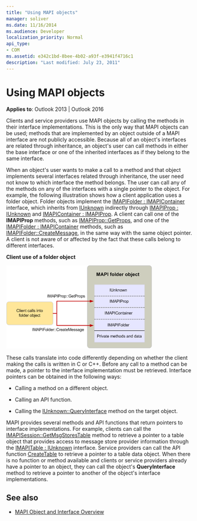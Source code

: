 ```yaml
---
title: "Using MAPI objects"
manager: soliver
ms.date: 11/16/2014
ms.audience: Developer
localization_priority: Normal
api_type:
- COM
ms.assetid: e342c1bd-8bee-4b02-a93f-e3941f4716c1
description: "Last modified: July 23, 2011"
---
```


# Using MAPI objects

**Applies to**: Outlook 2013 | Outlook 2016 
  
Clients and service providers use MAPI objects by calling the methods in their interface implementations. This is the only way that MAPI objects can be used; methods that are implemented by an object outside of a MAPI interface are not publicly accessible. Because all of an object's interfaces are related through inheritance, an object's user can call methods in either the base interface or one of the inherited interfaces as if they belong to the same interface. 
  
When an object's user wants to make a call to a method and that object implements several interfaces related through inheritance, the user need not know to which interface the method belongs. The user can call any of the methods on any of the interfaces with a single pointer to the object. For example, the following illustration shows how a client application uses a folder object. Folder objects implement the [IMAPIFolder : IMAPIContainer](imapifolderimapicontainer.md) interface, which inherits from [IUnknown](http://msdn.microsoft.com/library/33f1d79a-33fc-4ce5-a372-e08bda378332%28Office.15%29.aspx) indirectly through [IMAPIProp : IUnknown](imapipropiunknown.md) and [IMAPIContainer : IMAPIProp](imapicontainerimapiprop.md). A client can call one of the **IMAPIProp** methods, such as [IMAPIProp::GetProps](imapiprop-getprops.md), and one of the [IMAPIFolder : IMAPIContainer](imapifolderimapicontainer.md) methods, such as [IMAPIFolder::CreateMessage](imapifolder-createmessage.md), in the same way with the same object pointer. A client is not aware of or affected by the fact that these calls belong to different interfaces.
  
**Client use of a folder object**
  
![Client use of a folder object](media/amapi_40.gif "Client use of a folder object")
  
These calls translate into code differently depending on whether the client making the calls is written in C or C++. Before any call to a method can be made, a pointer to the interface implementation must be retrieved. Interface pointers can be obtained in the following ways:
  
- Calling a method on a different object.
    
- Calling an API function.
    
- Calling the [IUnknown::QueryInterface](http://msdn.microsoft.com/library/54d5ff80-18db-43f2-b636-f93ac053146d%28Office.15%29.aspx) method on the target object. 
    
MAPI provides several methods and API functions that return pointers to interface implementations. For example, clients can call the [IMAPISession::GetMsgStoresTable](imapisession-getmsgstorestable.md) method to retrieve a pointer to a table object that provides access to message store provider information through the [IMAPITable : IUnknown](imapitableiunknown.md) interface. Service providers can call the API function [CreateTable](createtable.md) to retrieve a pointer to a table data object. When there is no function or method available and clients or service providers already have a pointer to an object, they can call the object's **QueryInterface** method to retrieve a pointer to another of the object's interface implementations. 
  
## See also

- [MAPI Object and Interface Overview](mapi-object-and-interface-overview.md)

